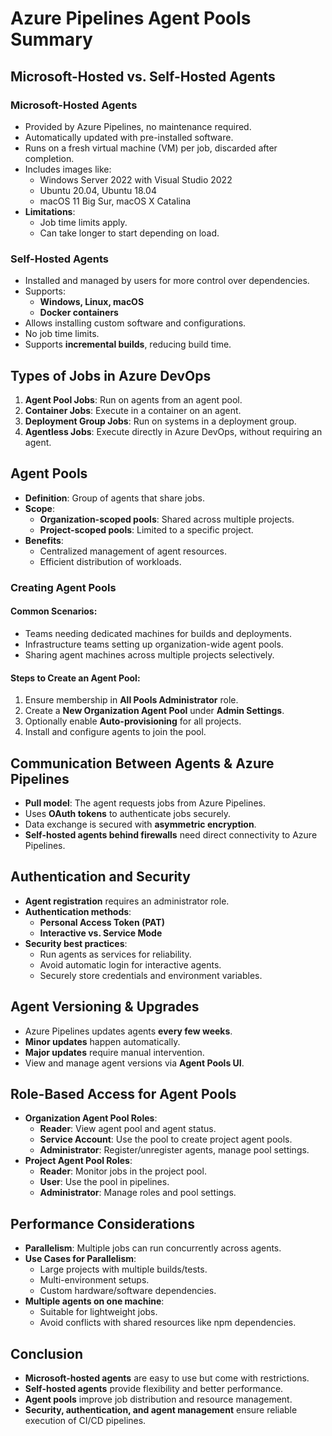# Azure Pipelines Agent Pools Summary

## Microsoft-Hosted vs. Self-Hosted Agents

### **Microsoft-Hosted Agents**
- Provided by Azure Pipelines, no maintenance required.
- Automatically updated with pre-installed software.
- Runs on a fresh virtual machine (VM) per job, discarded after completion.
- Includes images like:
  - Windows Server 2022 with Visual Studio 2022
  - Ubuntu 20.04, Ubuntu 18.04
  - macOS 11 Big Sur, macOS X Catalina
- **Limitations**:
  - Job time limits apply.
  - Can take longer to start depending on load.

### **Self-Hosted Agents**
- Installed and managed by users for more control over dependencies.
- Supports:
  - **Windows, Linux, macOS**
  - **Docker containers**
- Allows installing custom software and configurations.
- No job time limits.
- Supports **incremental builds**, reducing build time.

## Types of Jobs in Azure DevOps
1. **Agent Pool Jobs**: Run on agents from an agent pool.
2. **Container Jobs**: Execute in a container on an agent.
3. **Deployment Group Jobs**: Run on systems in a deployment group.
4. **Agentless Jobs**: Execute directly in Azure DevOps, without requiring an agent.

## Agent Pools
- **Definition**: Group of agents that share jobs.
- **Scope**:
  - **Organization-scoped pools**: Shared across multiple projects.
  - **Project-scoped pools**: Limited to a specific project.
- **Benefits**:
  - Centralized management of agent resources.
  - Efficient distribution of workloads.

### **Creating Agent Pools**
#### **Common Scenarios**:
- Teams needing dedicated machines for builds and deployments.
- Infrastructure teams setting up organization-wide agent pools.
- Sharing agent machines across multiple projects selectively.

#### **Steps to Create an Agent Pool**:
1. Ensure membership in **All Pools Administrator** role.
2. Create a **New Organization Agent Pool** under **Admin Settings**.
3. Optionally enable **Auto-provisioning** for all projects.
4. Install and configure agents to join the pool.

## Communication Between Agents & Azure Pipelines
- **Pull model**: The agent requests jobs from Azure Pipelines.
- Uses **OAuth tokens** to authenticate jobs securely.
- Data exchange is secured with **asymmetric encryption**.
- **Self-hosted agents behind firewalls** need direct connectivity to Azure Pipelines.

## Authentication and Security
- **Agent registration** requires an administrator role.
- **Authentication methods**:
  - **Personal Access Token (PAT)**
  - **Interactive vs. Service Mode**
- **Security best practices**:
  - Run agents as services for reliability.
  - Avoid automatic login for interactive agents.
  - Securely store credentials and environment variables.

## Agent Versioning & Upgrades
- Azure Pipelines updates agents **every few weeks**.
- **Minor updates** happen automatically.
- **Major updates** require manual intervention.
- View and manage agent versions via **Agent Pools UI**.

## Role-Based Access for Agent Pools
- **Organization Agent Pool Roles**:
  - **Reader**: View agent pool and agent status.
  - **Service Account**: Use the pool to create project agent pools.
  - **Administrator**: Register/unregister agents, manage pool settings.
- **Project Agent Pool Roles**:
  - **Reader**: Monitor jobs in the project pool.
  - **User**: Use the pool in pipelines.
  - **Administrator**: Manage roles and pool settings.

## Performance Considerations
- **Parallelism**: Multiple jobs can run concurrently across agents.
- **Use Cases for Parallelism**:
  - Large projects with multiple builds/tests.
  - Multi-environment setups.
  - Custom hardware/software dependencies.
- **Multiple agents on one machine**:
  - Suitable for lightweight jobs.
  - Avoid conflicts with shared resources like npm dependencies.

## Conclusion
- **Microsoft-hosted agents** are easy to use but come with restrictions.
- **Self-hosted agents** provide flexibility and better performance.
- **Agent pools** improve job distribution and resource management.
- **Security, authentication, and agent management** ensure reliable execution of CI/CD pipelines.
